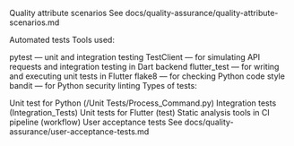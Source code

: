 Quality attribute scenarios
See docs/quality-assurance/quality-attribute-scenarios.md

Automated tests
Tools used:

pytest — unit and integration testing
TestClient — for simulating API requests and integration testing in Dart backend
flutter_test — for writing and executing unit tests in Flutter
flake8 — for checking Python code style
bandit — for Python security linting
Types of tests:

Unit test for Python (/Unit Tests/Process_Command.py)
Integration tests (Integration_Tests)
Unit tests for Flutter (test)
Static analysis tools in CI pipeline (workflow)
User acceptance tests
See docs/quality-assurance/user-acceptance-tests.md
